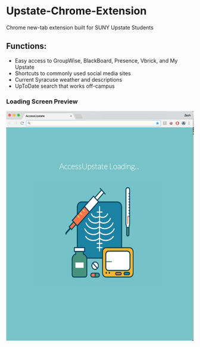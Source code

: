 # Upstate-Chrome-Extension

Chrome new-tab extension built for SUNY Upstate Students

## Functions:
  * Easy access to GroupWise, BlackBoard, Presence, Vbrick, and My Upstate
  * Shortcuts to commonly used social media sites
  * Current Syracuse weather and descriptions
  * UpToDate search that works off-campus

### Loading Screen Preview
![Loading Preview](img/loading-preview.png)
